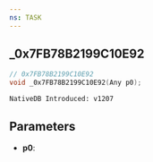 ```yaml
---
ns: TASK
---
```

## _0x7FB78B2199C10E92

```c
// 0x7FB78B2199C10E92
void _0x7FB78B2199C10E92(Any p0);
```

```
NativeDB Introduced: v1207
```

## Parameters
* **p0**:
